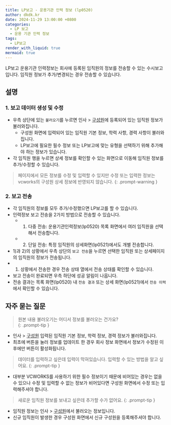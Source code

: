 ```yaml
---
title: LP보고 - 운용기관 인력 정보 (lp0520)
author: dkdk.kr
date: 2024-11-29 13:00:00 +0800
categories:
  - LP 보고
  - 운용 기관 인력 정보
tags:
  - LP보고
render_with_liquid: true
mermaid: true
---
```

LP보고 운용기관 인력정보는 회사에 등록된 임직원의 정보를 전송할 수 있는 수시보고입니다. 임직원 정보가 추가/변경되는 경우 전송할 수 있습니다. 

## 설명  
### 1. 보고 데이터 생성 및 수정
- 우측 상단에 있는 `불러오기`를 누르면 인사 > [구성원](https://vcworks.kr/hr0001)에 등록되어 있는 임직원 정보가 불러와집니다. 
	- 구성원 화면에 입력되어 있는 임직원 기본 정보, 학력 사항, 경력 사항이 불러와집니다.
	- LP보고에 필요한 필수 정보 또는 LP보고에 맞는 유형을 선택하기 위해 추가해야 하는 정보가 있습니다. 
- 각 임직원 행을 누르면 상세 정보를 확인할 수 있는 화면으로 이동해 임직원 정보를 추가/수정할 수 있습니다. 

> 페이지에서 모든 정보를 수정 및 입력할 수 있지만 수정 또는 입력한 정보는 vcworks의 구성원 상세 정보에 반영되지 않습니다.
{: .prompt-warning }

### 2. 보고 전송 
- 각 임직원의 정보를 모두 추가/수정했으면 LP보고를 할 수 있습니다.
- 인력정보 보고 전송을 2가지 방법으로 전송할 수 있습니다.
	- 1) 다중 전송: 운용기관인력정보(lp0520) 목록 화면에서 여러 임직원을 선택해서 전송합니다. 
	- 2) 단일 전송: 특정 임직원의 상세화면(lp0521)에서도 개별 전송합니다.
- 1)과 2)의 상황에서 우측 상단의 `보고 전송`을 누르면 선택한 임직원 또는 상세페이지의 임직원의 정보가 전송됩니다. 
- 1) 상황에서 전송한 경우 전송 상태 열에서 전송 상태를 확인할 수 있습니다.
- 보고 전송이 완료되면 우측 하단에 성공 알림이 나옵니다.
- 전송 결과는 목록 화면(lp0520) 내 `전송 결과` 또는 상세 화면(lp0521)에서 `전송 이력`에서 확인할 수 있습니다.
## 자주 묻는 질문 
> 원본 내용 불러오기는 어디서 정보를 불러오는 건가요?  
{: .prompt-tip }

- 인사 > [구성원](https://vcworks.kr/hr0001) 입력된 임직원 기본 정보, 학력 정보, 경력 정보가 불러와집니다.
- 최초에 버튼을 눌러 정보를 업데이트 한 경우 회사 정보 화면에서 정보가 수정된 이후에만 버튼이 활성화됩니다. 

> 데이터를 입력하고 싶은데 입력이 막혀있습니다. 입력할 수 있는 방법을 알고 싶어요.
{: .prompt-tip }

- 대부분 VCWORKS를 사용하기 위한 필수 정보이기 때문에 비어있는 경우는 없을 수 있으나 수정 및 입력할 수 없는 정보가 비어있다면 구성원 화면에서 수정 또는 입력해주셔야 합니다.

> 새로운 임직원 정보를 보내고 싶은데 추가할 수가 없어요.
{: .prompt-tip }

- 임직원 정보는 인사 > [구성원](https://vcworks.kr/hr0001)에서 불러오는 정보입니다. 
- 신규 임직원이 발생한 경우 구성원 화면에서 신규 구성원을 등록해주셔야 합니다.